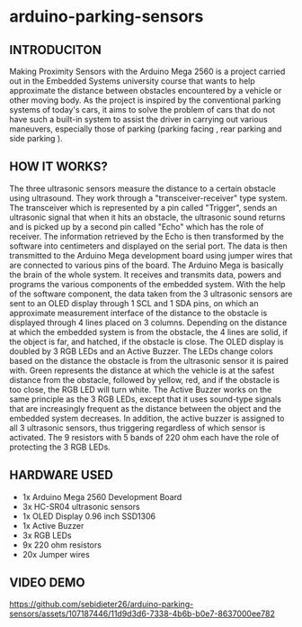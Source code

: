 # arduino-parking-sensors

## **INTRODUCITON**

Making Proximity Sensors with the Arduino Mega 2560 is a project carried out in the Embedded Systems university course that wants to help approximate the distance between obstacles encountered by a vehicle or other moving body.
As the project is inspired by the conventional parking systems of today's cars, it aims to solve the problem of cars that do not have such a built-in system to assist the driver in carrying out various maneuvers, especially those of parking (parking facing , rear parking and side parking ).

## **HOW IT WORKS?**

The three ultrasonic sensors measure the distance to a certain obstacle using ultrasound. They work through a "transceiver-receiver" type system. The transceiver which is represented by a pin called "Trigger", sends an ultrasonic signal that when it hits an obstacle, the ultrasonic sound returns and is picked up by a second pin called "Echo" which has the role of receiver. The information retrieved by the Echo is then transformed by the software into centimeters and displayed on the serial port.
The data is then transmitted to the Arduino Mega development board using jumper wires that are connected to various pins of the board. The Arduino Mega is basically the brain of the whole system. It receives and transmits data, powers and programs the various components of the embedded system.
With the help of the software component, the data taken from the 3 ultrasonic sensors are sent to an OLED display through 1 SCL and 1 SDA pins, on which an approximate measurement interface of the distance to the obstacle is displayed through 4 lines placed on 3 columns. Depending on the distance at which the embedded system is from the obstacle, the 4 lines are solid, if the object is far, and hatched, if the obstacle is close.
The OLED display is doubled by 3 RGB LEDs and an Active Buzzer. The LEDs change colors based on the distance the obstacle is from the ultrasonic sensor it is paired with. Green represents the distance at which the vehicle is at the safest distance from the obstacle, followed by yellow, red, and if the obstacle is too close, the RGB LED will turn white.
The Active Buzzer works on the same principle as the 3 RGB LEDs, except that it uses sound-type signals that are increasingly frequent as the distance between the object and the embedded system decreases. In addition, the active buzzer is assigned to all 3 ultrasonic sensors, thus triggering regardless of which sensor is activated.
The 9 resistors with 5 bands of 220 ohm each have the role of protecting the 3 RGB LEDs.

## **HARDWARE USED**

- 1x Arduino Mega 2560 Development Board
- 3x HC-SR04 ultrasonic sensors
- 1x OLED Display 0.96 inch SSD1306
- 1x Active Buzzer
- 3x RGB LEDs
- 9x 220 ohm resistors
- 20x Jumper wires

## **VIDEO DEMO**

https://github.com/sebidieter26/arduino-parking-sensors/assets/107187446/11d9d3d6-7338-4b6b-b0e7-8637000ee782

